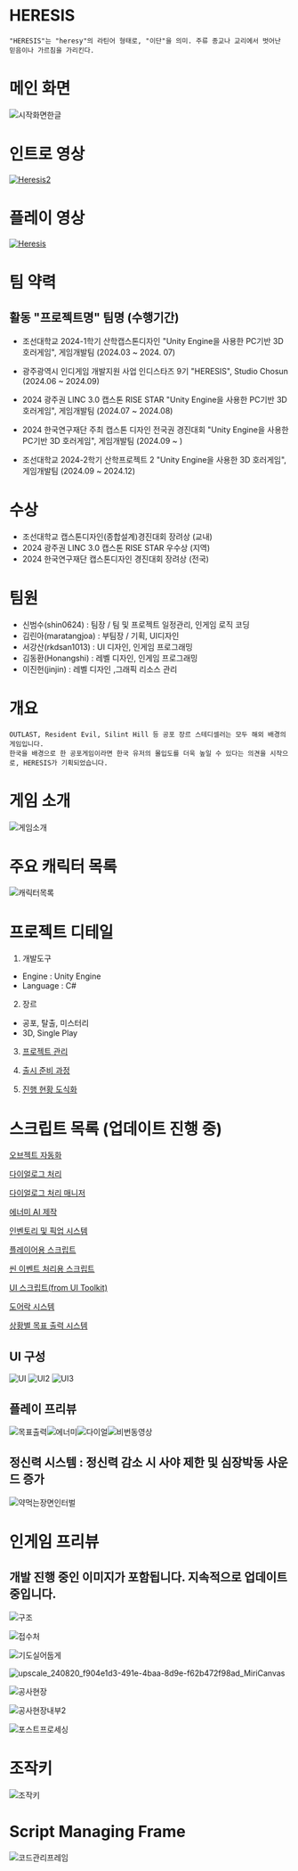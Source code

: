 # HERESIS
    "HERESIS"는 "heresy"의 라틴어 형태로, "이단"을 의미. 주류 종교나 교리에서 벗어난 믿음이나 가르침을 가리킨다.

# 메인 화면
![시작화면한글](https://github.com/user-attachments/assets/ceb68d85-c038-4757-8d91-7d316f8b709a)

# 인트로 영상
[![Heresis2](https://img.youtube.com/vi/84w2DgmfVk4/0.jpg)](https://youtu.be/84w2DgmfVk4)

# 플레이 영상
[![Heresis](https://img.youtube.com/vi/tikQ6RgiCFA/0.jpg)](https://youtu.be/cxzYf7gvMjI)

# 팀 약력
## 활동 "프로젝트명" 팀명 (수행기간) ##
- 조선대학교 2024-1학기 산학캡스톤디자인 "Unity Engine을 사용한 PC기반 3D 호러게임", 게임개발팀 (2024.03 ~ 2024. 07)
    
- 광주광역시 인디게임 개발지원 사업 인디스타즈 9기 "HERESIS", Studio Chosun (2024.06 ~ 2024.09)

- 2024 광주권 LINC 3.0 캡스톤 RISE STAR "Unity Engine을 사용한 PC기반 3D 호러게임", 게임개발팀 (2024.07 ~ 2024.08)

- 2024 한국연구재단 주최 캡스톤 디자인 전국권 경진대회 "Unity Engine을 사용한 PC기반 3D 호러게임", 게임개발팀 (2024.09 ~ )

- 조선대학교 2024-2학기 산학프로젝트 2 "Unity Engine을 사용한 3D 호러게임", 게임개발팀 (2024.09 ~ 2024.12)

#  수상
- 조선대학교 캡스톤디자인(종합설계)경진대회 장려상     (교내)
- 2024 광주권 LINC 3.0 캡스톤 RISE STAR 우수상        (지역)
- 2024 한국연구재단 캡스톤디자인 경진대회 장려상       (전국)

# 팀원
- 신범수(shin0624) : 팀장 / 팀 및 프로젝트 일정관리, 인게임 로직 코딩
- 김린아(maratangjoa) : 부팀장 / 기획, UI디자인
- 서강산(rkdsan1013) : UI 디자인, 인게임 프로그래밍
- 김동환(Honangshi) : 레벨 디자인, 인게임 프로그래밍
- 이진헌(jinjin) : 레벨 디자인 ,그래픽 리소스 관리

# 개요
    OUTLAST, Resident Evil, Silint Hill 등 공포 장르 스테디셀러는 모두 해외 배경의 게임입니다.
    한국을 배경으로 한 공포게임이라면 한국 유저의 몰입도를 더욱 높일 수 있다는 의견을 시작으로, HERESIS가 기획되었습니다.

# 게임 소개
![게임소개](https://github.com/user-attachments/assets/987c9902-97dc-405e-b0ce-fb536283983f)

# 주요 캐릭터 목록
![캐릭터목록](https://github.com/user-attachments/assets/67d46a71-50fd-48ec-bd2a-bd07b9dda220)

# 프로젝트 디테일
1. 개발도구
+ Engine : Unity Engine
+ Language : C#

2. 장르
+ 공포, 탈출, 미스터리
+ 3D, Single Play

3. [프로젝트 관리](./ProjectManaging)

4. [출시 준비 과정](./CommercializationPreparation)

5. [진행 현황 도식화](./ProcessDrawing)

# 스크립트 목록 (업데이트 진행 중)
[오브젝트 자동화](./Auto_Scripts)

[다이얼로그 처리](./Dialogue_Scripts)

[다이얼로그 처리 매니저](./Managers_Scripts)

[에너미 AI 제작](./Enemy_Scripts)

[인벤토리 및 픽업 시스템](./InventoryScripts)

[플레이어용 스크립트](./Player_Scripts)

[씬 이벤트 처리용 스크립트](./Scene_Scripts)

[UI 스크립트(from UI Toolkit)](./UI_Scripts)

[도어락 시스템](./DoorLock_Scripts)

[상황별 목표 출력 시스템](./Object_Display_Scripts)

## UI 구성
![UI](https://github.com/user-attachments/assets/f382f7f9-b100-4802-a71f-175c86d81340)
![UI2](https://github.com/user-attachments/assets/0a2ac014-7656-41cc-b652-1ecd61f21b61)
![UI3](https://github.com/user-attachments/assets/7003f2b5-cb61-4083-8bd9-615bdd1479c9)

## 플레이 프리뷰
![목표출력](https://github.com/user-attachments/assets/56d20cff-6076-4b5f-9a91-d4d61d270c7f)![에너미](https://github.com/shin0624/Studio_Chosun_Heresis/assets/91828379/f78013a9-79eb-4db8-ba22-5a3f8a66ec78)![다이얼](https://github.com/shin0624/Studio_Chosun_Heresis/assets/91828379/286e559b-fa84-48e8-8faa-45e2836a87e5)![비번동영상](https://github.com/user-attachments/assets/dcbfc285-bde2-4cc5-bdd1-1ced9d70f2da)

## 정신력 시스템 : 정신력 감소 시 사야 제한 및 심장박동 사운드 증가
![약먹는장면인터벌](https://github.com/user-attachments/assets/02bce26a-04b4-4401-8961-5fab88f1dc95)

# 인게임 프리뷰
## 개발 진행 중인 이미지가 포함됩니다. 지속적으로 업데이트 중입니다. ##
![구조](https://github.com/user-attachments/assets/eac29cd3-d05d-4b96-8b84-06ea0b6b9203)

![접수처](https://github.com/user-attachments/assets/a1912057-9226-4029-a906-2c33eacd3048)

![기도실어둡게](https://github.com/user-attachments/assets/9f4077ce-43c9-4851-ba40-f66c0016b771)

![upscale_240820_f904e1d3-491e-4baa-8d9e-f62b472f98ad_MiriCanvas](https://github.com/user-attachments/assets/916d7e39-d37b-41ec-ae54-5476768a9e7d)

![공사현장](https://github.com/user-attachments/assets/06390b81-178f-41de-927e-028130b8ad86)

![공사현장내부2](https://github.com/user-attachments/assets/798dac45-b9b4-44a5-aa80-a151dab1ebde)

![포스트프로세싱](https://github.com/user-attachments/assets/d32eb75d-1da8-4795-abb6-c3ea151a9376)


# 조작키
![조작키](https://github.com/shin0624/Studio_Chosun_Heresis/assets/91828379/c0b34ac3-113a-4115-837c-f899ed82467d)

# Script Managing Frame
![코드관리프레임](https://github.com/shin0624/Capstone_Design_01_GameDevelopment/assets/91828379/841dab83-4161-4427-b2d5-86a9e3e11d7d)
